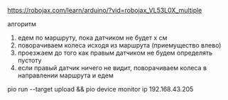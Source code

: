 https://robojax.com/learn/arduino/?vid=robojax_VL53L0X_multiple

алгоритм
1. едем по маршруту, пока датчиком не будет x см
2. поворачиваем колеса исходя из маршрута (приемущество влево)
3. проезжаем до того как правым датчиком не будем определять пустоту
4. если правый датчик ничего не видит, поворачиваем колеса в направлении маршрута и едем

pio run --target upload && pio device monitor
ip 192.168.43.205